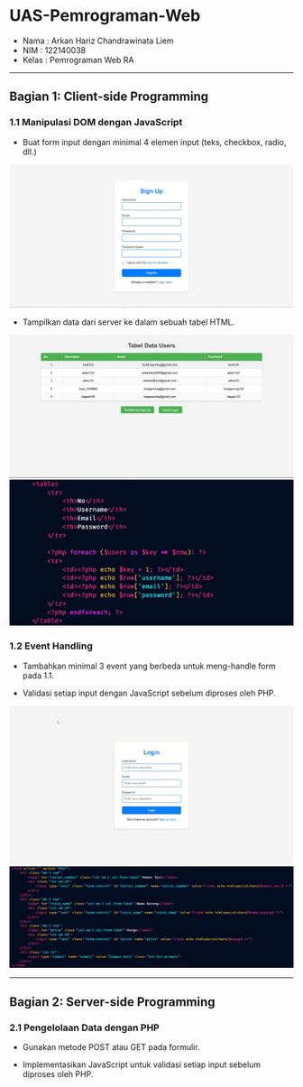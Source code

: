 # UAS-Pemrograman-Web

<ul>
  <li>Nama  : Arkan Hariz Chandrawinata Liem</li>
  <li>NIM   : 122140038</li>
  <li>Kelas : Pemrograman Web RA</li>
</ul>
<hr>
<h2>Bagian 1: Client-side Programming</h2>
<h3>1.1 Manipulasi DOM dengan JavaScript</h3>
<ul><li>Buat form input dengan minimal 4 elemen input (teks, checkbox, radio, dll.)</li></ul>
<img src="Read.me assets/1.jpg" width="600" height="auto" />
<ul><li>Tampilkan data dari server ke dalam sebuah tabel HTML.</li></ul>
<img src="Read.me assets/2.jpg" width="600" height="auto" />
<img src="Read.me assets/3.jpg" width="600" height="auto" />
<h3>1.2 Event Handling</h3>
<ul><li>Tambahkan minimal 3 event yang berbeda untuk meng-handle form pada 1.1.</li></ul>
<ul><li>Validasi setiap input dengan JavaScript sebelum diproses oleh PHP.</li></ul>
<img src="Read.me assets/4.gif" width="600" height="auto" />
<img src="Read.me assets/5.jpg" width="600" height="auto" />
<hr>

<h2>Bagian 2: Server-side Programming</h2>
<h3>2.1 Pengelolaan Data dengan PHP</h3>
<ul><li>Gunakan metode POST atau GET pada formulir.</li></ul>
<ul><li>Implementasikan JavaScript untuk validasi setiap input sebelum diproses oleh PHP.</li></ul>

